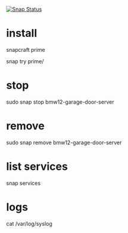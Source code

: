 [![Snap Status](https://build.snapcraft.io/badge/SirCremefresh/bmw12-garage-door-server.svg)](https://build.snapcraft.io/user/SirCremefresh/bmw12-garage-door-server)

# install
snapcraft prime    

snap try prime/    

# stop
sudo snap stop  bmw12-garage-door-server


# remove
sudo snap remove  bmw12-garage-door-server


# list services

snap services



# logs

cat /var/log/syslog 

